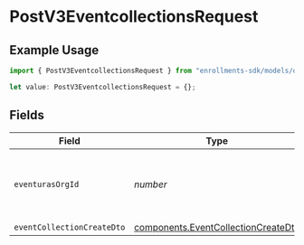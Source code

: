 # PostV3EventcollectionsRequest

## Example Usage

```typescript
import { PostV3EventcollectionsRequest } from "enrollments-sdk/models/operations";

let value: PostV3EventcollectionsRequest = {};
```

## Fields

| Field                                                                                      | Type                                                                                       | Required                                                                                   | Description                                                                                |
| ------------------------------------------------------------------------------------------ | ------------------------------------------------------------------------------------------ | ------------------------------------------------------------------------------------------ | ------------------------------------------------------------------------------------------ |
| `eventurasOrgId`                                                                           | *number*                                                                                   | :heavy_minus_sign:                                                                         | Optional organization Id. Will be required in API version 4.                               |
| `eventCollectionCreateDto`                                                                 | [components.EventCollectionCreateDto](../../models/components/eventcollectioncreatedto.md) | :heavy_minus_sign:                                                                         | N/A                                                                                        |